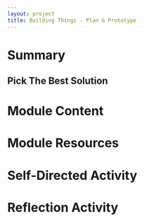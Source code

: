 ```yaml
---
layout: project
title: Building Things - Plan & Prototype
---
```


# Summary

## Pick The Best Solution

# Module Content

# Module Resources

# Self-Directed Activity

# Reflection Activity
